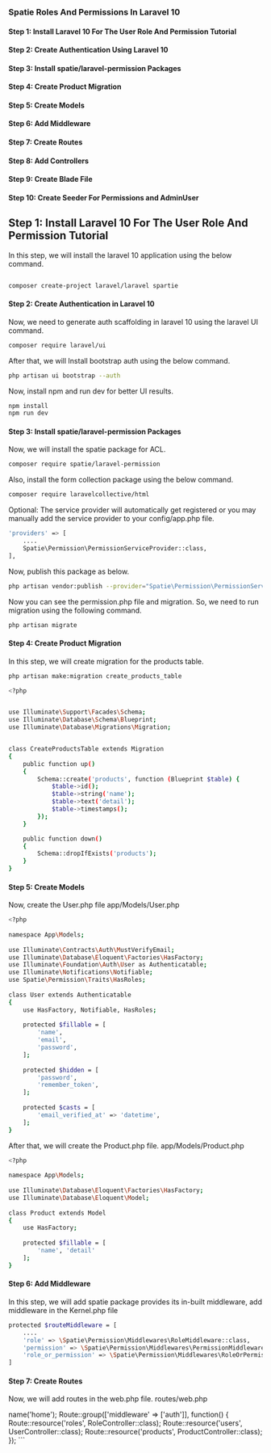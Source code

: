 ### Spatie Roles And Permissions In Laravel 10

#### Step 1: Install Laravel 10 For The User Role And Permission Tutorial
#### Step 2: Create Authentication Using Laravel 10
#### Step 3: Install spatie/laravel-permission Packages 
#### Step 4: Create Product Migration
#### Step 5: Create Models
#### Step 6: Add Middleware
#### Step 7: Create Routes
#### Step 8: Add Controllers
#### Step 9: Create Blade File
#### Step 10: Create Seeder For Permissions and AdminUser


## Step 1: Install Laravel 10 For The User Role And Permission Tutorial
In this step, we will install the laravel 10 application using the below command.

```bash

composer create-project laravel/laravel spartie

```

#### Step 2: Create Authentication in Laravel 10
Now, we need to generate auth scaffolding in laravel 10 using the laravel UI command.

```bash
composer require laravel/ui
```
After that, we will Install bootstrap auth using the below command.

```bash
php artisan ui bootstrap --auth
```
Now, install npm and run dev for better UI results. 

```bash
npm install
npm run dev
```

#### Step 3: Install spatie/laravel-permission Packages
Now, we will install the spatie package for ACL.

```bash
composer require spatie/laravel-permission
```
Also, install the form collection package using the below command.

```bash
composer require laravelcollective/html
```
Optional: The service provider will automatically get registered or you may manually add the service provider to your config/app.php file.

```bash
'providers' => [
	....
	Spatie\Permission\PermissionServiceProvider::class,
],
```

Now, publish this package as below.

```bash
php artisan vendor:publish --provider="Spatie\Permission\PermissionServiceProvider"
```
Now you can see the permission.php file and migration. So, we need to run migration using the following command.

```bash
php artisan migrate
```

#### Step 4: Create Product Migration
In this step, we will create migration for the products table.

```bash
php artisan make:migration create_products_table
```

```bash
<?php


use Illuminate\Support\Facades\Schema;
use Illuminate\Database\Schema\Blueprint;
use Illuminate\Database\Migrations\Migration;


class CreateProductsTable extends Migration
{
    public function up()
    {
        Schema::create('products', function (Blueprint $table) {
            $table->id();
            $table->string('name');
            $table->text('detail');
            $table->timestamps();
        });
    }

    public function down()
    {
        Schema::dropIfExists('products');
    }
}

```


#### Step 5: Create Models
Now, create the User.php file
app/Models/User.php

```bash
<?php
  
namespace App\Models;
  
use Illuminate\Contracts\Auth\MustVerifyEmail;
use Illuminate\Database\Eloquent\Factories\HasFactory;
use Illuminate\Foundation\Auth\User as Authenticatable;
use Illuminate\Notifications\Notifiable;
use Spatie\Permission\Traits\HasRoles;
  
class User extends Authenticatable
{
    use HasFactory, Notifiable, HasRoles;
  
    protected $fillable = [
        'name',
        'email',
        'password',
    ];
  
    protected $hidden = [
        'password',
        'remember_token',
    ];
  
    protected $casts = [
        'email_verified_at' => 'datetime',
    ];
}
```


After that, we will create the Product.php file.
app/Models/Product.php

```bash
<?php
  
namespace App\Models;
  
use Illuminate\Database\Eloquent\Factories\HasFactory;
use Illuminate\Database\Eloquent\Model;
  
class Product extends Model
{
    use HasFactory;
  
    protected $fillable = [
        'name', 'detail'
    ];
}
```

#### Step 6: Add Middleware
In this step, we will add spatie package provides its in-built middleware, add middleware in the Kernel.php file

```bash
protected $routeMiddleware = [
    ....
    'role' => \Spatie\Permission\Middlewares\RoleMiddleware::class,
    'permission' => \Spatie\Permission\Middlewares\PermissionMiddleware::class,
    'role_or_permission' => \Spatie\Permission\Middlewares\RoleOrPermissionMiddleware::class,
]

```

#### Step 7: Create Routes
Now, we will add routes in the web.php file.
routes/web.php

<?php
  
use Illuminate\Support\Facades\Route;
  
use App\Http\Controllers\HomeController;
use App\Http\Controllers\RoleController;
use App\Http\Controllers\UserController;
use App\Http\Controllers\ProductController;
  
  ```bash
Route::get('/', function () {
    return view('welcome');
});
  
Auth::routes();
  
Route::get('/home', [HomeController::class, 'index'])->name('home');
  
Route::group(['middleware' => ['auth']], function() {
    Route::resource('roles', RoleController::class);
    Route::resource('users', UserController::class);
    Route::resource('products', ProductController::class);
});

```
